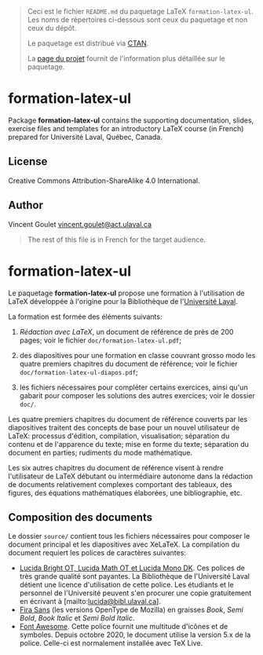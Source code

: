 > Ceci est le fichier `README.md` du paquetage LaTeX
> `formation-latex-ul`. Les noms de répertoires ci-dessous sont ceux
> du paquetage et non ceux du dépôt.
>
> Le paquetage est distribué via
> [CTAN](https://www.ctan.org/pkg/formation-latex-ul).
>
> La
> [page du projet](https://vigou3.gitlab.io/formation-latex-ul)
> fournit de l'information plus détaillée sur le paquetage.

# formation-latex-ul

Package **formation-latex-ul** contains the supporting documentation,
slides, exercise files and templates for an introductory LaTeX course
(in French) prepared for Université Laval, Québec, Canada.

## License

Creative Commons Attribution-ShareAlike 4.0 International.

## Author

Vincent Goulet <vincent.goulet@act.ulaval.ca>

> The rest of this file is in French for the target audience.

# formation-latex-ul

Le paquetage **formation-latex-ul** propose une formation à
l'utilisation de LaTeX développée à l'origine pour la Bibliothèque de
l'[Université Laval](https://www.ulaval.ca).

La formation est formée des éléments suivants:

1. *Rédaction avec LaTeX*, un document de référence de près de
   200 pages; voir le fichier `doc/formation-latex-ul.pdf`;

2. des diapositives pour une formation en classe couvrant grosso modo
   les quatre premiers chapitres du document de référence; voir le
   fichier `doc/formation-latex-ul-diapos.pdf`;

3. les fichiers nécessaires pour compléter certains exercices, ainsi
   qu'un gabarit pour composer les solutions des autres exercices; voir
   le dossier `doc/`.

Les quatre premiers chapitres du document de référence couverts par
les diapositives traitent des concepts de base pour un nouvel
utilisateur de LaTeX: processus d'édition, compilation, visualisation;
séparation du contenu et de l'apparence du texte; mise en forme du
texte; séparation du document en parties; rudiments du mode
mathématique.

Les six autres chapitres du document de référence visent à rendre
l'utilisateur de LaTeX débutant ou intermédiaire autonome dans la
rédaction de documents relativement complexes comportant des tableaux,
des figures, des équations mathématiques élaborées, une bibliographie,
etc.

## Composition des documents

Le dossier `source/` contient tous les fichiers nécessaires pour
composer le document principal et les diapositives avec XeLaTeX. La
compilation du document requiert les polices de caractères suivantes:

- [Lucida Bright OT, Lucida Math OT et Lucida Mono DK](https://tug.org/store/lucida/). 
  Ces polices de très grande qualité sont payantes. La Bibliothèque de
  l'Université Laval détient une licence d'utilisation de cette
  police. Les étudiants et le personnel de l'Université peuvent s'en
  procurer une copie gratuitement en écrivant à
  [mailto:lucida@bibl.ulaval.ca].
- [Fira Sans](https://www.fontsquirrel.com/fonts/fira-sans) (les
  versions OpenType de Mozilla) en graisses *Book*, *Semi Bold*, *Book
  Italic* et *Semi Bold Italic*.
- [Font Awesome](https://fontawesome.com/). Cette police fournit une
  multitude d'icônes et de symboles. Depuis octobre 2020, le document
  utilise la version 5.x de la police. Celle-ci est normalement
  installée avec TeX Live.
